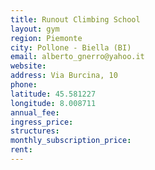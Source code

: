 ```yaml
---
title: Runout Climbing School
layout: gym
region: Piemonte
city: Pollone - Biella (BI)
email: alberto_gnerro@yahoo.it
website: 
address: Via Burcina, 10
phone: 
latitude: 45.581227
longitude: 8.008711
annual_fee: 
ingress_price: 
structures: 
monthly_subscription_price: 
rent: 
---
```


